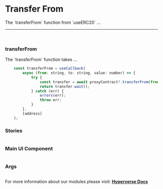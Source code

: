 # Transfer From

<p> The `transferFrom` function from `useERC20` ... </p>

---

<br>

### transferFrom

<p> The `transferFrom` function takes ... </p>

```jsx
	const transferFrom = useCallback(
		async (from: string, to: string, value: number) => {
			try {
				const transfer = await proxyContract?.transferFrom(from, to, value);
				return transfer.wait();
			} catch (err) {
				errors(err);
				throw err;
			}
		},
		[address]
	);
```

### Stories

```jsx

```

### Main UI Component

```jsx

```

### Args

```jsx

```

For more information about our modules please visit: [**Hyperverse Docs**](docs.hyperverse.dev)
